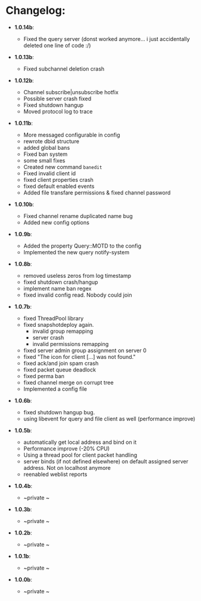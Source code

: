 # Changelog:
* **1.0.14b**:
    - Fixed the query server (donst worked anymore... i just accidentally deleted one line of code :/)
    
* **1.0.13b**:
    - Fixed subchannel deletion crash
    
* **1.0.12b**:
    - Channel subscribe|unsubscribe hotfix
    - Possible server crash fixed
    - Fixed shutdown hangup
    - Moved protocol log to trace
        
* **1.0.11b**:
    - More messaged configurable in config
    - rewrote dbid structure
    - added global bans
    - Fixed ban system
    - some small fixes
    - Created new command `banedit`
    - Fixed invalid client id
    - fixed client properties crash
    - fixed default enabled events
    - Added file transfare permissions & fixed channel password
        
* **1.0.10b**:
    - Fixed channel rename duplicated name bug
    - Added new config options
        
* **1.0.9b**:
    - Added the property Query::MOTD to the config
    - Implemented the new query notify-system
        
* **1.0.8b**:
    - removed useless zeros from log timestamp
    - fixed shutdown crash/hangup
    - implement name ban regex
    - fixed invalid config read. Nobody could join
        
* **1.0.7b**:
    - fixed ThreadPool library
    - fixed snapshotdeploy again.
        - invalid group remapping
        - server crash
        - invalid permissions remapping
    - fixed server admin group assignment on server 0
    - fixed "The icon for client [...] was not found."
    - fixed ack/and join spam crash
    - fixed packet queue deadlock
    - fixed perma ban
    - fixed channel merge on corrupt tree
    - Implemented a config file
        
* **1.0.6b**:
    - fixed shutdown hangup bug.
    - using libevent for query and file client as well (performance improve)
    
* **1.0.5b**:
    - automatically get local address and bind on it
    - Performance improve (-20% CPU)
    - Using a thread pool for client packet handling
    - server binds (if not defined elsewhere) on default assigned server address. Not on localhost anymore
    - reenabled weblist reports
    
* **1.0.4b**:
    - ~private ~
    
* **1.0.3b**:
    - ~private ~
    
* **1.0.2b**:
    - ~private ~
    
* **1.0.1b**:
    - ~private ~
    
* **1.0.0b**:
    - ~private ~